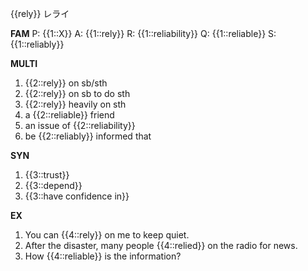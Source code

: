 {{rely}}
レライ


**FAM**
P: {{1::X}}
A: {{1::rely}}
R: {{1::reliability}}
Q: {{1::reliable}}
S: {{1::reliably}} 

**MULTI**
1. {{2::rely}} on sb/sth
2. {{2::rely}} on sb to do sth
3. {{2::rely}} heavily on sth 
4. a {{2::reliable}} friend
5. an issue of {{2::reliability}}
6. be {{2::reliably}} informed that

**SYN**
1. {{3::trust}}
2. {{3::depend}}
3. {{3::have confidence in}}

**EX**
1. You can {{4::rely}} on me to keep quiet. 
2. After the disaster, many people {{4::relied}} on the radio for news. 
3. How {{4::reliable}} is the information?
